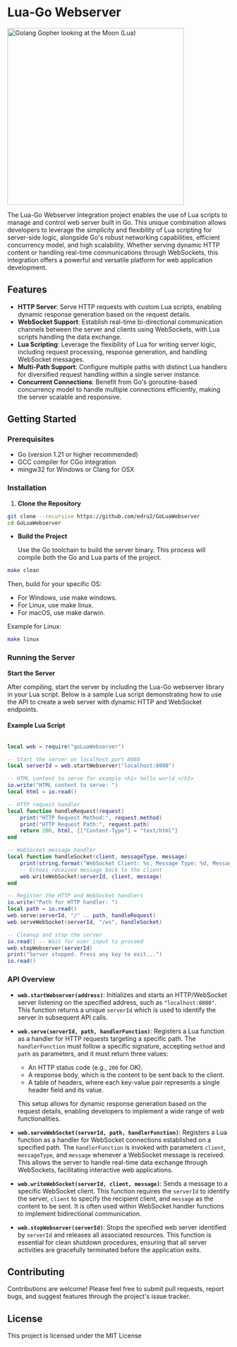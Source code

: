 # Lua-Go Webserver
<img src="https://github.com/Edru2/GoLuaWebserver/assets/60551052/80c22504-7946-457b-84f4-a1f01fd1088d" width="400" alt="Golang Gopher looking at the Moon (Lua)">

The Lua-Go Webserver Integration project enables the use of Lua scripts to manage and control web server built in Go. This unique combination allows developers to leverage the simplicity and flexibility of Lua scripting for server-side logic, alongside Go's robust networking capabilities, efficient concurrency model, and high scalability. Whether serving dynamic HTTP content or handling real-time communications through WebSockets, this integration offers a powerful and versatile platform for web application development.

## Features

-   **HTTP Server**: Serve HTTP requests with custom Lua scripts, enabling dynamic response generation based on the request details.
-   **WebSocket Support**: Establish real-time bi-directional communication channels between the server and clients using WebSockets, with Lua scripts handling the data exchange.
-   **Lua Scripting**: Leverage the flexibility of Lua for writing server logic, including request processing, response generation, and handling WebSocket messages.
-   **Multi-Path Support**: Configure multiple paths with distinct Lua handlers for diversified request handling within a single server instance.
-   **Concurrent Connections**: Benefit from Go's goroutine-based concurrency model to handle multiple connections efficiently, making the server scalable and responsive.

## Getting Started

### Prerequisites

-   Go (version 1.21 or higher recommended)
-   GCC compiler for CGo integration
-   mingw32 for Windows or Clang for OSX

### Installation

1.  **Clone the Repository**
```bash
git clone --recursive https://github.com/edru2/GoLuaWebserver
cd GoLuaWebserver
```
-   **Build the Project**
    
    Use the Go toolchain to build the server binary. This process will compile both the Go and Lua parts of the project.
    
```bash
make clean
```
Then, build for your specific OS:

-   For Windows, use make windows.
-   For Linux, use make linux.
-   For macOS, use make darwin.

Example for Linux:

```bash
make linux
```   

### Running the Server

**Start the Server**
    
After compiling, start the server by including the Lua-Go webserver library in your Lua script. Below is a sample Lua script demonstrating how to use the API to create a web server with dynamic HTTP and WebSocket endpoints.
 
 #### Example Lua Script

```lua

local web = require("goLuaWebserver")

-- Start the server on localhost port 8080
local serverId = web.startWebserver("localhost:8080")

-- HTML content to serve for example <h1> hello world </h1>
io.write("HTML content to serve: ")
local html = io.read()

-- HTTP request handler
local function handleRequest(request)
    print("HTTP Request Method:", request.method)
    print("HTTP Request Path:", request.path)
    return 200, html, {["Content-Type"] = "text/html"}
end

-- WebSocket message handler
local function handleSocket(client, messageType, message)
    print(string.format("WebSocket Client: %s, Message Type: %d, Message: %s", client, messageType, message))
    -- Echoes received message back to the client
    web.writeWebSocket(serverId, client, message)
end

-- Register the HTTP and WebSocket handlers
io.write("Path for HTTP handler: ")
local path = io.read()
web.serve(serverId, "/" .. path, handleRequest)
web.serveWebSocket(serverId, "/ws", handleSocket)

-- Cleanup and stop the server
io.read() -- Wait for user input to proceed
web.stopWebserver(serverId)
print("Server stopped. Press any key to exit...")
io.read()
 ``` 
    
### API Overview

-   **`web.startWebserver(address)`**: Initializes and starts an HTTP/WebSocket server listening on the specified address, such as `"localhost:8080"`. This function returns a unique `serverId` which is used to identify the server in subsequent API calls.
    
-   **`web.serve(serverId, path, handlerFunction)`**: Registers a Lua function as a handler for HTTP requests targeting a specific path. The `handlerFunction` must follow a specific signature, accepting `method` and `path` as parameters, and it must return three values:
    
    -   An HTTP status code (e.g., `200` for OK).
    -   A response body, which is the content to be sent back to the client.
    -   A table of headers, where each key-value pair represents a single header field and its value.
    
    This setup allows for dynamic response generation based on the request details, enabling developers to implement a wide range of web functionalities.
    
-   **`web.serveWebSocket(serverId, path, handlerFunction)`**: Registers a Lua function as a handler for WebSocket connections established on a specified path. The `handlerFunction` is invoked with parameters `client`, `messageType`, and `message` whenever a WebSocket message is received. This allows the server to handle real-time data exchange through WebSockets, facilitating interactive web applications.
    
-   **`web.writeWebSocket(serverId, client, message)`**: Sends a message to a specific WebSocket client. This function requires the `serverId` to identify the server, `client` to specify the recipient client, and `message` as the content to be sent. It is often used within WebSocket handler functions to implement bidirectional communication.
    
-   **`web.stopWebserver(serverId)`**: Stops the specified web server identified by `serverId` and releases all associated resources. This function is essential for clean shutdown procedures, ensuring that all server activities are gracefully terminated before the application exits.

## Contributing

Contributions are welcome! Please feel free to submit pull requests, report bugs, and suggest features through the project's issue tracker.

## License

This project is licensed under the MIT License
